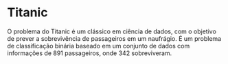 # Titanic
 O problema do Titanic é um clássico em ciência de dados, com o objetivo de prever a sobrevivência de passageiros em um naufrágio. É um problema de classificação binária baseado em um conjunto de dados com informações de 891 passageiros, onde 342 sobreviveram. 
 